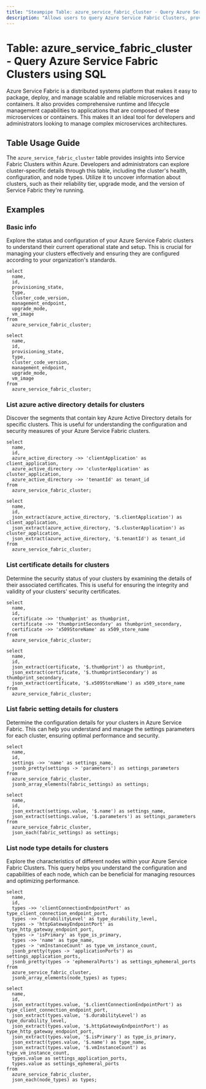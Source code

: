 ```yaml
---
title: "Steampipe Table: azure_service_fabric_cluster - Query Azure Service Fabric Clusters using SQL"
description: "Allows users to query Azure Service Fabric Clusters, providing insights into the structure, health, and configuration of each cluster."
---
```


# Table: azure_service_fabric_cluster - Query Azure Service Fabric Clusters using SQL

Azure Service Fabric is a distributed systems platform that makes it easy to package, deploy, and manage scalable and reliable microservices and containers. It also provides comprehensive runtime and lifecycle management capabilities to applications that are composed of these microservices or containers. This makes it an ideal tool for developers and administrators looking to manage complex microservices architectures.

## Table Usage Guide

The `azure_service_fabric_cluster` table provides insights into Service Fabric Clusters within Azure. Developers and administrators can explore cluster-specific details through this table, including the cluster's health, configuration, and node types. Utilize it to uncover information about clusters, such as their reliability tier, upgrade mode, and the version of Service Fabric they're running.

## Examples

### Basic info
Explore the status and configuration of your Azure Service Fabric clusters to understand their current operational state and setup. This is crucial for managing your clusters effectively and ensuring they are configured according to your organization's standards.

```sql+postgres
select
  name,
  id,
  provisioning_state, 
  type,
  cluster_code_version,
  management_endpoint,
  upgrade_mode,
  vm_image
from
  azure_service_fabric_cluster;
```

```sql+sqlite
select
  name,
  id,
  provisioning_state, 
  type,
  cluster_code_version,
  management_endpoint,
  upgrade_mode,
  vm_image
from
  azure_service_fabric_cluster;
```

### List azure active directory details for clusters
Discover the segments that contain key Azure Active Directory details for specific clusters. This is useful for understanding the configuration and security measures of your Azure Service Fabric clusters.

```sql+postgres
select
  name,
  id,
  azure_active_directory ->> 'clientApplication' as client_application,
  azure_active_directory ->> 'clusterApplication' as cluster_application,
  azure_active_directory ->> 'tenantId' as tenant_id
from
  azure_service_fabric_cluster;
```

```sql+sqlite
select
  name,
  id,
  json_extract(azure_active_directory, '$.clientApplication') as client_application,
  json_extract(azure_active_directory, '$.clusterApplication') as cluster_application,
  json_extract(azure_active_directory, '$.tenantId') as tenant_id
from
  azure_service_fabric_cluster;
```

### List certificate details for clusters
Determine the security status of your clusters by examining the details of their associated certificates. This is useful for ensuring the integrity and validity of your clusters' security certificates.

```sql+postgres
select
  name,
  id,
  certificate ->> 'thumbprint' as thumbprint,
  certificate ->> 'thumbprintSecondary' as thumbprint_secondary,
  certificate ->> 'x509StoreName' as x509_store_name
from
  azure_service_fabric_cluster;
```

```sql+sqlite
select
  name,
  id,
  json_extract(certificate, '$.thumbprint') as thumbprint,
  json_extract(certificate, '$.thumbprintSecondary') as thumbprint_secondary,
  json_extract(certificate, '$.x509StoreName') as x509_store_name
from
  azure_service_fabric_cluster;
```

### List fabric setting details for clusters
Determine the configuration details for your clusters in Azure Service Fabric. This can help you understand and manage the settings parameters for each cluster, ensuring optimal performance and security.

```sql+postgres
select
  name,
  id,
  settings ->> 'name' as settings_name,
  jsonb_pretty(settings -> 'parameters') as settings_parameters
from
  azure_service_fabric_cluster,
  jsonb_array_elements(fabric_settings) as settings;
```

```sql+sqlite
select
  name,
  id,
  json_extract(settings.value, '$.name') as settings_name,
  json_extract(settings.value, '$.parameters') as settings_parameters
from
  azure_service_fabric_cluster,
  json_each(fabric_settings) as settings;
```

### List node type details for clusters
Explore the characteristics of different nodes within your Azure Service Fabric Clusters. This query helps you understand the configuration and capabilities of each node, which can be beneficial for managing resources and optimizing performance.

```sql+postgres
select
  name,
  id,
  types ->> 'clientConnectionEndpointPort' as type_client_connection_endpoint_port,
  types ->> 'durabilityLevel' as type_durability_level,
  types -> 'httpGatewayEndpointPort' as type_http_gateway_endpoint_port,
  types -> 'isPrimary' as type_is_primary,
  types ->> 'name' as type_name,
  types -> 'vmInstanceCount' as type_vm_instance_count,
  jsonb_pretty(types -> 'applicationPorts') as settings_application_ports,
  jsonb_pretty(types -> 'ephemeralPorts') as settings_ephemeral_ports
from
  azure_service_fabric_cluster,
  jsonb_array_elements(node_types) as types;
```

```sql+sqlite
select
  name,
  id,
  json_extract(types.value, '$.clientConnectionEndpointPort') as type_client_connection_endpoint_port,
  json_extract(types.value, '$.durabilityLevel') as type_durability_level,
  json_extract(types.value, '$.httpGatewayEndpointPort') as type_http_gateway_endpoint_port,
  json_extract(types.value, '$.isPrimary') as type_is_primary,
  json_extract(types.value, '$.name') as type_name,
  json_extract(types.value, '$.vmInstanceCount') as type_vm_instance_count,
  types.value as settings_application_ports,
  types.value as settings_ephemeral_ports
from
  azure_service_fabric_cluster,
  json_each(node_types) as types;
```